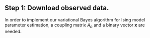 ## Step 1: Download observed data.
In order to implement our variational Bayes algorithm for Ising model parameter estimation, a coupling matrix $A_n$ and a binary vector $\boldsymbol{x}$ are needed.
